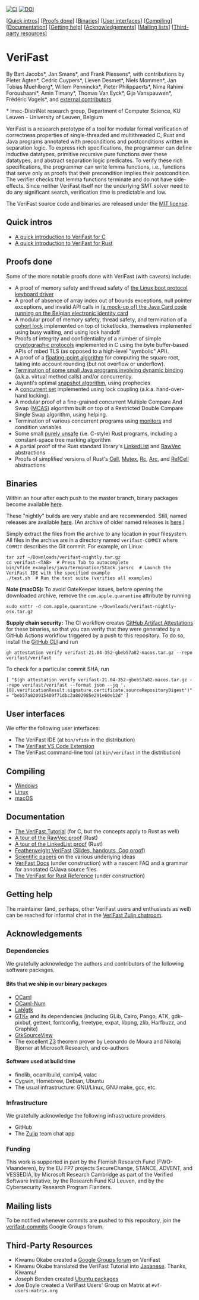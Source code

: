 [![CI](https://github.com/verifast/verifast/workflows/CI/badge.svg)](https://github.com/verifast/verifast/actions) [![DOI](https://zenodo.org/badge/DOI/10.5281/zenodo.13620299.svg)](https://doi.org/10.5281/zenodo.13620299)

[[Quick intros](#quick-intros)] [[Proofs done](#proofs-done)] [[Binaries](#binaries)] [[User interfaces](#user-interfaces)] [[Compiling](#compiling)] [[Documentation](#documentation)] [[Getting help](#getting-help)] [[Acknowledgements](#acknowledgements)] [[Mailing lists](#mailing-lists)] [[Third-party resources](#third-party-resources)]

VeriFast
========

By Bart Jacobs\*, Jan Smans\*, and Frank Piessens\*, with contributions by Pieter Agten\*, Cedric Cuypers\*, Lieven Desmet\*, Niels Mommen\*, Jan Tobias Muehlberg\*, Willem Penninckx\*, Pieter Philippaerts\*, Nima Rahimi Foroushaani\*, Amin Timany\*, Thomas Van Eyck\*, Gijs Vanspauwen\*,  Frédéric Vogels\*, and [external contributors](https://github.com/verifast/verifast/graphs/contributors)

\* imec-DistriNet research group, Department of Computer Science, KU Leuven - University of Leuven, Belgium

VeriFast is a research prototype of a tool for modular formal verification of correctness properties of single-threaded and multithreaded C, Rust and Java programs annotated with preconditions and postconditions written in separation logic. To express rich specifications, the programmer can define inductive datatypes, primitive recursive pure functions over these datatypes, and abstract separation logic predicates. To verify these rich specifications, the programmer can write lemma functions, i.e., functions that serve only as proofs that their precondition implies their postcondition. The verifier checks that lemma functions terminate and do not have side-effects. Since neither VeriFast itself nor the underlying SMT solver need to do any significant search, verification time is predictable and low.

The VeriFast source code and binaries are released under the [MIT license](LICENSE.md).

Quick intros
------------

- [A quick introduction to VeriFast for C](intro-c.md)
- [A quick introduction to VeriFast for Rust](intro-rust.md)

Proofs done
-----------

Some of the more notable proofs done with VeriFast (with caveats) include:
- A proof of memory safety and thread safety of [the Linux boot protocol keyboard driver](https://github.com/verifast/verifast/tree/master/examples/usbkbd)
- A proof of absence of array index out of bounds exceptions, null pointer exceptions, and invalid API calls in [(a mock-up of) the Java Card code running on the Belgian electronic identity card](https://github.com/verifast/verifast/tree/master/examples/java/Java%20Card/NewEidCard)
- A modular proof of memory safety, thread safety, and termination of a [cohort lock](https://github.com/verifast/verifast/tree/master/examples/busywaiting/flexiblespecs/ticketlock-java) implemented on top of ticketlocks, themselves implemented using busy waiting, and using lock handoff
- Proofs of integrity and confidentiality of a number of simple [cryptographic protocols](https://github.com/verifast/verifast/tree/master/examples/crypto_ccs) implemented in C using the byte buffer-based APIs of mbed TLS (as opposed to a high-level "symbolic" API).
- A proof of a [floating-point algorithm](https://github.com/verifast/verifast/tree/master/examples/floating_point/sqrt_with_rounding) for computing the square root, taking into account rounding (but not overflow or underflow).
- [Termination of some small Java programs involving dynamic binding](https://github.com/verifast/verifast/tree/master/examples/java/termination) (a.k.a. virtual method calls) and/or concurrency.
- Jayanti's optimal [snapshot algorithm](https://github.com/verifast/verifast/blob/master/examples/jayanti/jayanti.c), using prophecies
- A [concurrent set](https://github.com/verifast/verifast/tree/master/examples/lcset) implemented using lock coupling (a.k.a. hand-over-hand locking).
- A modular proof of a fine-grained concurrent Multiple Compare And Swap ([MCAS](https://github.com/verifast/verifast/tree/master/examples/mcas)) algorithm built on top of a Restricted Double Compare Single Swap algorithm, using helping.
- Termination of various concurrent programs using [monitors](https://github.com/verifast/verifast/tree/master/examples/monitors) and condition variables
- Some small [purely unsafe](https://github.com/verifast/verifast/tree/master/tests/rust/purely_unsafe) (i.e. C-style) Rust programs, including a constant-space tree marking algorithm
- A partial proof of the Rust standard library's [LinkedList](https://github.com/verifast/verifast/tree/master/tests/rust/safe_abstraction/linked_list) and [RawVec](https://github.com/verifast/verifast/tree/master/tests/rust/safe_abstraction/raw_vec) abstractions
- Proofs of simplified versions of Rust's [Cell](https://github.com/verifast/verifast/blob/master/tests/rust/safe_abstraction/cell.rs), [Mutex](https://github.com/verifast/verifast/blob/master/tests/rust/safe_abstraction/mutex.rs), [Rc](https://github.com/verifast/verifast/blob/master/tests/rust/safe_abstraction/rc.rs), [Arc](https://github.com/verifast/verifast/blob/master/tests/rust/safe_abstraction/arc.rs), and [RefCell](https://github.com/verifast/verifast/blob/master/tests/rust/safe_abstraction/ref_cell.rs) abstractions

Binaries
--------

Within an hour after each push to the master branch, binary packages become available [here](https://github.com/verifast/verifast/releases/tag/nightly).

These "nightly" builds are very stable and are recommended. Still, named releases are available [here](https://github.com/verifast/verifast/releases). (An archive of older named releases is [here](https://people.cs.kuleuven.be/~bart.jacobs/verifast/releases/).)

Simply extract the files from the archive to any location in your filesystem. All files in the archive are in a directory named `verifast-COMMIT` where `COMMIT` describes the Git commit. For example, on Linux:

    tar xzf ~/Downloads/verifast-nightly.tar.gz
    cd verifast-<TAB>  # Press Tab to autocomplete
    bin/vfide examples/java/termination/Stack.jarsrc  # Launch the VeriFast IDE with the specified example
    ./test.sh  # Run the test suite (verifies all examples)

**Note (macOS):** To avoid GateKeeper issues, before opening the downloaded archive, remove the `com.apple.quarantine` attribute by running

    sudo xattr -d com.apple.quarantine ~/Downloads/verifast-nightly-osx.tar.gz

**Supply chain security:** The CI workflow creates [GitHub Artifact Attestations](https://docs.github.com/en/actions/security-for-github-actions/using-artifact-attestations) for these binaries, so that you can verify that they were generated by a GitHub Actions workflow triggered by a push to this repository. To do so, install the [GitHub CLI](https://cli.github.com) and run

```
gh attestation verify verifast-21.04-352-gbeb57a82-macos.tar.gz --repo verifast/verifast
```
To check for a particular commit SHA, run
```
[ "$(gh attestation verify verifast-21.04-352-gbeb57a82-macos.tar.gz --repo verifast/verifast --format json --jq '.[0].verificationResult.signature.certificate.sourceRepositoryDigest')" = "beb57a820915409f71dbc2a802985e291e60e12d" ]
```

User interfaces
---------------

We offer the following user interfaces:
- The VeriFast IDE (at `bin/vfide` in the distribution)
- The [VeriFast VS Code Extension](https://marketplace.visualstudio.com/items?itemName=VeriFast.verifast)
- The VeriFast command-line tool (at `bin/verifast` in the distribution)

Compiling
---------

- [Windows](README.Windows.md)
- [Linux](README.Linux.md)
- [macOS](README.MacOS.md)

Documentation
-------------

- [The VeriFast Tutorial](https://doi.org/10.5281/zenodo.887906) (for C, but the concepts apply to Rust as well)
- [A tour of the RawVec proof](tests/rust/safe_abstraction/raw_vec/) (Rust)
- [A tour of the LinkedList proof](tests/rust/safe_abstraction/linked_list/) (Rust)
- [Featherweight VeriFast](http://arxiv.org/pdf/1507.07697) [(Slides, handouts, Coq proof)](https://people.cs.kuleuven.be/~bart.jacobs/fvf)
- [Scientific papers](https://people.cs.kuleuven.be/~bart.jacobs/verifast/) on the various underlying ideas
- [VeriFast Docs](https://verifast.github.io/verifast-docs/) (under construction) with a nascent FAQ and a grammar for annotated C/Java source files
- [The VeriFast for Rust Reference](https://verifast.github.io/verifast/rust-reference) (under construction)

Getting help
------------

The maintainer (and, perhaps, other VeriFast users and enthusiasts as well) can be reached for informal chat in the [VeriFast Zulip chatroom](https://verifast.zulipchat.com).

Acknowledgements
----------------

### Dependencies

We gratefully acknowledge the authors and contributors of the following software packages.

#### Bits that we ship in our binary packages

- [OCaml](http://caml.inria.fr)
- [OCaml-Num](https://github.com/ocaml/num)
- [Lablgtk](http://lablgtk.forge.ocamlcore.org)
- [GTK+](https://www.gtk.org) and its dependencies (including GLib, Cairo, Pango, ATK, gdk-pixbuf, gettext, fontconfig, freetype, expat, libpng, zlib, Harfbuzz, and Graphite)
- [GtkSourceView](https://wiki.gnome.org/Projects/GtkSourceView)
- The excellent [Z3](https://github.com/Z3Prover/z3) theorem prover by Leonardo de Moura and Nikolaj Bjorner at Microsoft Research, and co-authors

#### Software used at build time

- findlib, ocamlbuild, camlp4, valac
- Cygwin, Homebrew, Debian, Ubuntu
- The usual infrastructure: GNU/Linux, GNU make, gcc, etc.

### Infrastructure

We gratefully acknowledge the following infrastructure providers.

- GitHub
- The [Zulip](https://zulip.com) team chat app

### Funding

This work is supported in part by the Flemish Research Fund (FWO-Vlaanderen), by the EU FP7 projects SecureChange, STANCE, ADVENT, and VESSEDIA, by Microsoft Research Cambridge as part of the Verified Software Initiative, by the Research Fund KU Leuven, and by the Cybersecurity Research Program Flanders.

Mailing lists
-------------

To be notified whenever commits are pushed to this repository, join the [verifast-commits](https://groups.google.com/forum/#!forum/verifast-commits) Google Groups forum.

Third-Party Resources
---------------------

- Kiwamu Okabe created a [Google Groups forum](https://groups.google.com/forum/#!forum/verifast) on VeriFast
- Kiwamu Okabe translated the VeriFast Tutorial into [Japanese](https://github.com/jverifast-ug/translate/blob/master/Manual/Tutorial/Tutorial.md). Thanks, Kiwamu!
- Joseph Benden created [Ubuntu packages](https://launchpad.net/%7Ejbenden/+archive/ubuntu/verifast)
- Joe Doyle created a VeriFast Users' Group on Matrix at `#vf-users:matrix.org`
